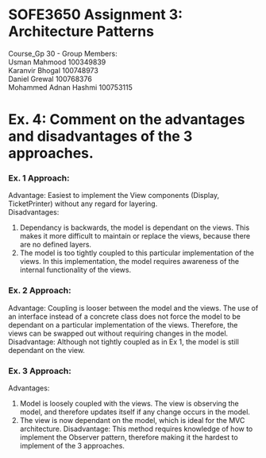 # SOFE3650 Assignment 3: Architecture Patterns

Course_Gp 30 - Group Members:<br/>
Usman Mahmood 100349839<br/>
Karanvir Bhogal 100748973<br/>
Daniel Grewal 100768376<br/>
Mohammed Adnan Hashmi 100753115<br/>

# Ex. 4: Comment on the advantages and disadvantages of the 3 approaches.

### Ex. 1 Approach:
Advantage:
Easiest to implement the View components (Display, TicketPrinter) without any regard for layering.<br/>
Disadvantages:
1) Dependancy is backwards, the model is dependant on the views. This makes it more difficult to maintain or replace the views, because there are no defined layers.
2) The model is too tightly coupled to this particular implementation of the views. In this implementation, the model requires awareness of the internal functionality of the views.

### Ex. 2 Approach:
Advantage:
Coupling is looser between the model and the views. The use of an interface instead of a concrete class does not force the model to be dependant on a particular implementation of the views. Therefore, the views can be swapped out without requiring changes in the model.<br/>
Disadvantage:
Although not tightly coupled as in Ex 1, the model is still dependant on the view. 

### Ex. 3 Approach:
Advantages:
1) Model is loosely coupled with the views. The view is observing the model, and therefore updates itself if any change occurs in the model.
2) The view is now dependant on the model, which is ideal for the MVC architecture.
Disadvantage:
This method requires knowledge of how to implement the Observer pattern, therefore making it the hardest to implement of the 3 approaches.
